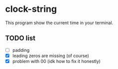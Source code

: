 # clock-string

This program show the current time in your terminal.

## TODO list

- [ ] padding
- [x] leading zeros are missing (of course)
- [x] problem with 00 (idk how to fix it honestly)
